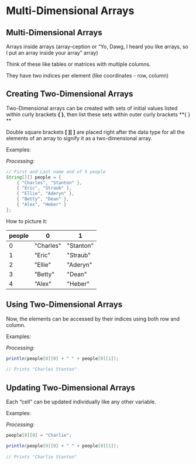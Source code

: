 # Multi-Dimensional Arrays

## Multi-Dimensional Arrays

Arrays inside arrays (array-ception or “Yo, Dawg, I heard you like arrays, so I put an array inside your array” array)

Think of these like tables or matrices with multiple columns.

They have two indices per element (like coordinates - row, column)

## Creating Two-Dimensional Arrays

Two-Dimensional arrays can be created with sets of initial values listed within curly brackets **{ }**, then list these sets within outer curly brackets **{ }**

Double square brackets **\[ ]\[ ]** are placed right after the data type for all the elements of an array to signify it as a two-dimensional array.

Examples:

_Processing:_

```java
// First and Last name and of 5 people
String[][] people = { 
    { "Charles", "Stanton" }, 
    { "Eric", "Straub" }, 
    { "Ellie", "Aderyn" },
    { "Betty", "Dean" },
    { "Alex", "Heber" }
};
```

How to picture it:

| people | 0              | 1                                                                                                                               |
| ------ | -------------- | ------------------------------------------------------------------------------------------------------------------------------- |
| 0      | "Charles"      | "Stanton"                                                                                                                       |
| 1      | "Eric"         | "Straub"                                                                                                                        |
| 2      | "Ellie"        | "Aderyn"                                                                                                                        |
| 3      | "Betty"        | "Dean"                                                                                                                          |
| 4      | "Alex"         | "Heber"                                                                                                                         |

## Using Two-Dimensional Arrays

Now, the elements can be accessed by their indices using both row and column.

Examples:

_Processing:_

```java
println(people[0][0] + " " + people[0][1]);
 
// Prints "Charles Stanton"
```

## Updating Two-Dimensional Arrays

Each “cell” can be updated individually like any other variable.

Examples:

_Processing:_

```java
people[0][0] = "Charlie";

println(people[0][0] + " " + people[0][1]);
 
// Prints "Charlie Stanton"

```

